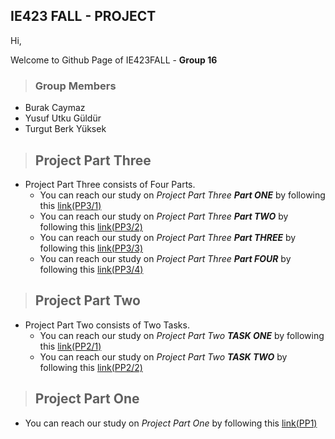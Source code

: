 ## IE423 FALL - PROJECT 

Hi, 

Welcome to Github Page of IE423FALL - **Group 16**

> ### Group Members 
- Burak Caymaz
- Yusuf Utku Güldür
- Turgut Berk Yüksek

>## Project Part Three
- Project Part Three consists of Four Parts.
  - You can reach our study on *Project Part Three **Part ONE*** by following this [link(PP3/1)](aproach_1.ipynb)
  - You can reach our study on *Project Part Three **Part TWO*** by following this [link(PP3/2)](aproach_2.ipynb)
  - You can reach our study on *Project Part Three **Part THREE*** by following this [link(PP3/3)](aproach_3.ipynb)
  - You can reach our study on *Project Part Three **Part FOUR*** by following this [link(PP3/4)](comparisson.ipynb)

>## Project Part Two
- Project Part Two consists of Two Tasks.
  - You can reach our study on *Project Part Two **TASK ONE*** by following this [link(PP2/1)](proje2/IE423-PROJECTPARTTWO-TASKONE/IE423-PROJECTPARTTWO-TASKONE.md)
  - You can reach our study on *Project Part Two **TASK TWO*** by following this [link(PP2/2)](proje2/IE423-PROJECTPARTTWO-TASKTWO/423ArimaTask2_pairs1.md)

>## Project Part One
- You can reach our study on *Project Part One* by following this [link(PP1)](proje1/project_part_one_analysis.md)

